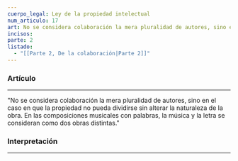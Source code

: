 ```yaml
---
cuerpo_legal: Ley de la propiedad intelectual
num_articulo: 17
art: No se considera colaboración la mera pluralidad de autores, sino en el caso en que la propiedad no pueda dividirse sin alterar la naturaleza de la obra. En las composiciones musicales con palabras, la música y la letra se consideran como dos obras distintas.
incisos: 
parte: 2
listado:
  - "[[Parte 2, De la colaboración|Parte 2]]"
---
```

### Artículo
---
"No se considera colaboración la mera pluralidad de autores, sino en el caso en que la propiedad no pueda dividirse sin alterar la naturaleza de la obra. En las composiciones musicales con palabras, la música y la letra se consideran como dos obras distintas."


### Interpretación
---
